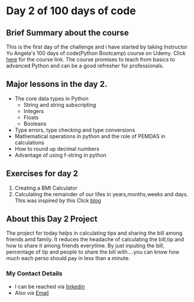 # Day 2 of 100 days of code 

## **Brief Summary about the course**
 This is the first day of the challenge and i have started by taking Instructor Yu Angela's 100 days of code(Python Bootcamp) course on Udemy. Click [here](https://www.udemy.com/course/100-days-of-code) for the course link. The course promises to teach from basics to advanced Python and can be a good refresher for professionals.

## **Major lessons in the day 2.**
- The core data types in Python
  - String and string subscripting
  - Integers
  - Floats
  - Booleans
- Type errors, type checking and type conversions
- Mathematical operations in python and the role of PEMDAS in calculations
- How to round up decimal numbers  
- Advantage of using f-string in python

## **Exercises for day 2**

1) Creating a BMI Calculator
2) Calculating the remainder of our lifes in years,months,weeks and days. This was inspired by this Click [blog](https://waitbutwhy.com/2014/05/life-weeks.html)


## **About this Day 2 Project**
The project for today helps in calculating tips and sharing the bill among friends amd family. It reduces the headache of calculating the bill,tip and how to share it among friends everytime. By just inputing the bill, percentage of tip and people to share the bill with....you can know how much each perso should pay in less than a minute.


### My Contact Details
- I can be reached via [linkedin](www.linkedin.com/oludolapo-oketunji)
- Also via [Email](oketunjioludolapo1@gmail.com)
